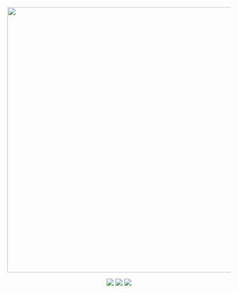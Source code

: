 <p align="center">
    <img src="http://imgur.com/download/FaZTpoJ" width="600">
</p>

<p align="center">
    <img src="https://travis-ci.org/romainisnel/hertz.svg?branch=master">
    <img src="https://img.shields.io/badge/version-1-blue.svg">
    <img src="https://goreportcard.com/report/github.com/romainisnel/hertz">
</p>

